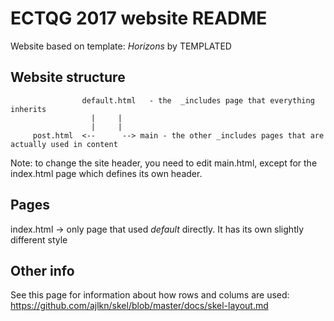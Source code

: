 # ECTQG 2017 website README

Website based on template: _Horizons_ by TEMPLATED

## Website structure

                    default.html   - the  _includes page that everything inherits
                      |     |
                      |     |
         post.html  <--      --> main - the other _includes pages that are actually used in content

Note: to change the site header, you need to edit main.html, except for the index.html page which
defines its own header.

## Pages

index.html -> only page that used _default_ directly. It has its own slightly different style

## Other info

See this page for information about how rows and colums are used:
https://github.com/ajlkn/skel/blob/master/docs/skel-layout.md


